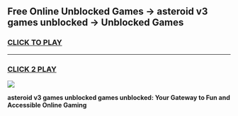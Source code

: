 
## Free Online Unblocked Games → asteroid v3 games unblocked → Unblocked Games
<h3>
<a href="https://premium.freeplayer.one?title=asteroid_v3_games_unblocked&ref=21F">CLICK TO PLAY</a></h3>
<hr>

<h3>
<a href="https://premium.freeplayer.one?title=asteroid_v3_games_unblocked&ref=21F">CLICK 2 PLAY</a>
  
</h3>

<a href="https://premium.freeplayer.one?title=asteroid_v3_games_unblocked&ref=21F/"><img src="https://clearcache.store/games.png"></a>


**asteroid v3 games unblocked games unblocked: Your Gateway to Fun and Accessible Online Gaming**
